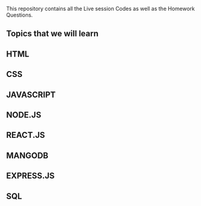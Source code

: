 This repository contains all the Live session Codes as well as the Homework Questions.


 
## Topics that we will learn

## HTML
## CSS
## JAVASCRIPT
## NODE.JS
## REACT.JS
## MANGODB
## EXPRESS.JS
## SQL